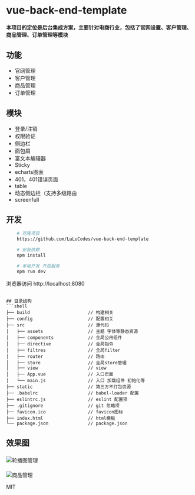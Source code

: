# vue-back-end-template #
**本项目的定位是后台集成方案，主要针对电商行业，包括了官网设置、客户管理、商品管理、订单管理等模块**

## 功能
- 官网管理
- 客户管理
- 商品管理
- 订单管理

## 模块
- 登录/注销
- 权限验证
- 侧边栏
- 面包屑
- 富文本编辑器
- Sticky
- echarts图表
- 401，401错误页面
- table
- 动态侧边栏（支持多级路由
- screenfull


## 开发
```bash
    # 克隆项目
    https://github.com/LuLuCodes/vue-back-end-template

    # 安装依赖
    npm install

    # 本地开发 开启服务
    npm run dev
```
浏览器访问 http://localhost:8080

```

## 目录结构
```shell
├── build                      // 构建相关  
├── config                     // 配置相关
├── src                        // 源代码
│   ├── assets                 // 主题 字体等静态资源
│   ├── components             // 全局公用组件
│   ├── directive              // 全局指令
│   ├── filtres                // 全局filter
│   ├── router                 // 路由
│   ├── store                  // 全局store管理
│   ├── view                   // view
│   ├── App.vue                // 入口页面
│   └── main.js                // 入口 加载组件 初始化等
├── static                     // 第三方不打包资源
├── .babelrc                   // babel-loader 配置
├── eslintrc.js                // eslint 配置项
├── .gitignore                 // git 忽略项
├── favicon.ico                // favicon图标
├── index.html                 // html模板
└── package.json               // package.json

```

## 效果图

###

![轮播图管理](https://github.com/LuLuCodes/vue-back-end-template/blob/master/gif/swiper.gif?raw=true)

#### 

![商品管理](https://github.com/LuLuCodes/vue-back-end-template/blob/master/gif/good.gif?raw=true)

MIT
